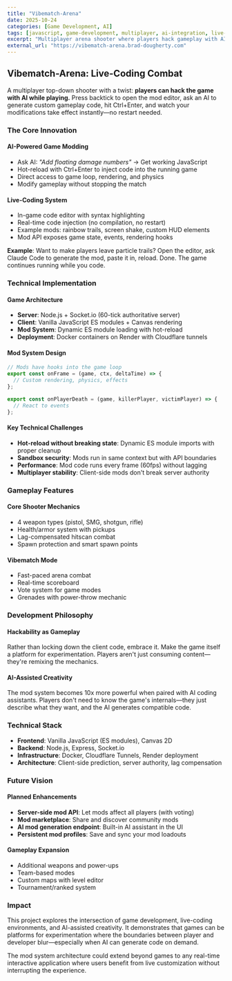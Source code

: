 ```yaml
---
title: "Vibematch-Arena"
date: 2025-10-24
categories: [Game Development, AI]
tags: [javascript, game-development, multiplayer, ai-integration, live-coding, modding]
excerpt: "Multiplayer arena shooter where players hack gameplay with AI-generated mods in real-time"
external_url: "https://vibematch-arena.brad-dougherty.com"
---
```


## Vibematch-Arena: Live-Coding Combat

A multiplayer top-down shooter with a twist: **players can hack the game with AI while playing.** Press backtick to open the mod editor, ask an AI to generate custom gameplay code, hit Ctrl+Enter, and watch your modifications take effect instantly—no restart needed.

### The Core Innovation

#### AI-Powered Game Modding
- Ask AI: *"Add floating damage numbers"* → Get working JavaScript
- Hot-reload with Ctrl+Enter to inject code into the running game
- Direct access to game loop, rendering, and physics
- Modify gameplay without stopping the match

#### Live-Coding System
- In-game code editor with syntax highlighting
- Real-time code injection (no compilation, no restart)
- Example mods: rainbow trails, screen shake, custom HUD elements
- Mod API exposes game state, events, rendering hooks

**Example**: Want to make players leave particle trails? Open the editor, ask Claude Code to generate the mod, paste it in, reload. Done. The game continues running while you code.

### Technical Implementation

#### Game Architecture
- **Server**: Node.js + Socket.io (60-tick authoritative server)
- **Client**: Vanilla JavaScript ES modules + Canvas rendering
- **Mod System**: Dynamic ES module loading with hot-reload
- **Deployment**: Docker containers on Render with Cloudflare tunnels

#### Mod System Design
```javascript
// Mods have hooks into the game loop
export const onFrame = (game, ctx, deltaTime) => {
  // Custom rendering, physics, effects
};

export const onPlayerDeath = (game, killerPlayer, victimPlayer) => {
  // React to events
};
```

#### Key Technical Challenges
- **Hot-reload without breaking state**: Dynamic ES module imports with proper cleanup
- **Sandbox security**: Mods run in same context but with API boundaries
- **Performance**: Mod code runs every frame (60fps) without lagging
- **Multiplayer stability**: Client-side mods don't break server authority

### Gameplay Features

#### Core Shooter Mechanics
- 4 weapon types (pistol, SMG, shotgun, rifle)
- Health/armor system with pickups
- Lag-compensated hitscan combat
- Spawn protection and smart spawn points

#### Vibematch Mode
- Fast-paced arena combat
- Real-time scoreboard
- Vote system for game modes
- Grenades with power-throw mechanic

### Development Philosophy

#### Hackability as Gameplay
Rather than locking down the client code, embrace it. Make the game itself a platform for experimentation. Players aren't just consuming content—they're remixing the mechanics.

#### AI-Assisted Creativity
The mod system becomes 10x more powerful when paired with AI coding assistants. Players don't need to know the game's internals—they just describe what they want, and the AI generates compatible code.

### Technical Stack

- **Frontend**: Vanilla JavaScript (ES modules), Canvas 2D
- **Backend**: Node.js, Express, Socket.io
- **Infrastructure**: Docker, Cloudflare Tunnels, Render deployment
- **Architecture**: Client-side prediction, server authority, lag compensation

### Future Vision

#### Planned Enhancements
- **Server-side mod API**: Let mods affect all players (with voting)
- **Mod marketplace**: Share and discover community mods
- **AI mod generation endpoint**: Built-in AI assistant in the UI
- **Persistent mod profiles**: Save and sync your mod loadouts

#### Gameplay Expansion
- Additional weapons and power-ups
- Team-based modes
- Custom maps with level editor
- Tournament/ranked system

### Impact

This project explores the intersection of game development, live-coding environments, and AI-assisted creativity. It demonstrates that games can be platforms for experimentation where the boundaries between player and developer blur—especially when AI can generate code on demand.

The mod system architecture could extend beyond games to any real-time interactive application where users benefit from live customization without interrupting the experience.
